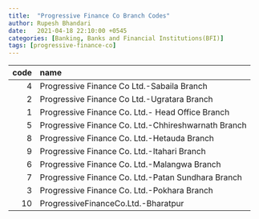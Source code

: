 ```yaml
---
title:  "Progressive Finance Co Branch Codes"
author: Rupesh Bhandari
date:   2021-04-18 22:10:00 +0545
categories: [Banking, Banks and Financial Institutions(BFI)]
tags: [progressive-finance-co]
---
```


|   code | name                                                |
|-------:|:----------------------------------------------------|
|      4 | Progressive Finance Co Ltd.-Sabaila Branch          |
|      2 | Progressive Finance Co Ltd.-Ugratara Branch         |
|      1 | Progressive Finance Co. Ltd.- Head Office Branch    |
|      5 | Progressive Finance Co. Ltd.-Chhireshwarnath Branch |
|      8 | Progressive Finance Co. Ltd.-Hetauda Branch         |
|      9 | Progressive Finance Co. Ltd.-Itahari Branch         |
|      6 | Progressive Finance Co. Ltd.-Malangwa Branch        |
|      7 | Progressive Finance Co. Ltd.-Patan Sundhara Branch  |
|      3 | Progressive Finance Co. Ltd.-Pokhara Branch         |
|     10 | ProgressiveFinanceCo.Ltd.-Bharatpur                 |